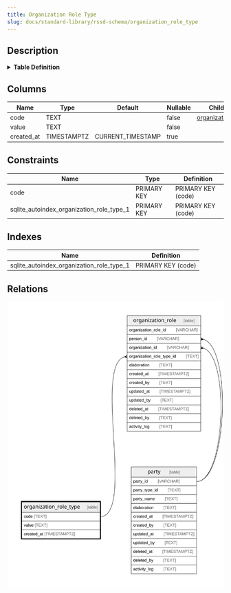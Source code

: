 ```yaml
---
title: Organization Role Type
slug: docs/standard-library/rssd-schema/organization_role_type
---
```


## Description

<details>
<summary><strong>Table Definition</strong></summary>

```sql
CREATE TABLE "organization_role_type" (
    "code" TEXT PRIMARY KEY NOT NULL,
    "value" TEXT NOT NULL,
    "created_at" TIMESTAMPTZ DEFAULT CURRENT_TIMESTAMP
)
```

</details>

## Columns

| Name       | Type        | Default           | Nullable | Children                                                                            | Comment |
| ---------- | ----------- | ----------------- | -------- | ----------------------------------------------------------------------------------- | ------- |
| code       | TEXT        |                   | false    | [organization_role](/docs/standard-library/rssd-schema/organization_role) |         |
| value      | TEXT        |                   | false    |                                                                                     |         |
| created_at | TIMESTAMPTZ | CURRENT_TIMESTAMP | true     |                                                                                     |         |

## Constraints

| Name                                      | Type        | Definition         |
| ----------------------------------------- | ----------- | ------------------ |
| code                                      | PRIMARY KEY | PRIMARY KEY (code) |
| sqlite_autoindex_organization_role_type_1 | PRIMARY KEY | PRIMARY KEY (code) |

## Indexes

| Name                                      | Definition         |
| ----------------------------------------- | ------------------ |
| sqlite_autoindex_organization_role_type_1 | PRIMARY KEY (code) |

## Relations

![er](../../../../assets/images/content/docs/standard-library/rssd-schema/organization_role_type.svg)
